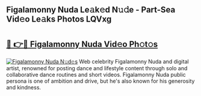 ## Figalamonny Nuda Le𝚊k𝚎d N𝚞𝚍e - Part-Sea Vid𝚎o Le𝚊ks Photos LQVxg

# <h2><a href="http://fbdt9tc.evod.top/?m=Figalamonny+Nuda">🔗 👉🔴 Figalamonny Nuda Vid𝚎o Ph𝚘t𝚘s</a></h2>

[![Figalamonny Nuda N𝚞d𝚎s](https://i.imgur.com/8V9OHl7.gif)](http://fbdt9tc.evod.top/?m=Figalamonny+Nuda)
Web celebrity Figalamonny Nuda and digital artist, renowned for posting dance and lifestyle content through solo and collaborative dance routines and short videos. Figalamonny Nuda public persona is one of ambition and drive, but he's also known for his generosity and kindness. 
